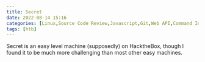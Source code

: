 ```yaml
---
title: Secret
date: 2022-08-14 15:16
categories: [Linux,Source Code Review,Javascript,Git,Web API,Command Injection,Weak Authentication]
tags: [htb]
---
```

Secret is an easy level machine (supposedly) on HacktheBox, though I found it to be much more challenging than most other easy machines.